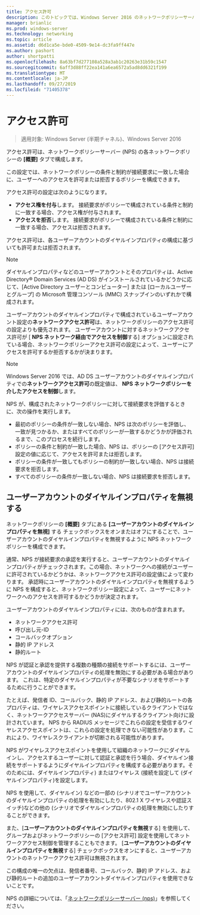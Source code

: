 ```yaml
---
title: アクセス許可
description: このトピックでは、Windows Server 2016 のネットワークポリシーサーバーのネットワークポリシーのアクセス許可の概要について説明します。
manager: brianlic
ms.prod: windows-server
ms.technology: networking
ms.topic: article
ms.assetid: d6d1ca5e-bde0-4509-9e14-dc3fa9ff447e
ms.author: pashort
author: shortpatti
ms.openlocfilehash: 8a63bf7d277108a528a3ab1c20263e31b59c1547
ms.sourcegitcommit: 6aff3d88ff22ea141a6ea6572a5ad8dd6321f199
ms.translationtype: MT
ms.contentlocale: ja-JP
ms.lasthandoff: 09/27/2019
ms.locfileid: "71405378"
---
```

# <a name="access-permission"></a>アクセス許可

>適用対象: Windows Server (半期チャネル)、Windows Server 2016

アクセス許可は、ネットワークポリシーサーバー (NPS) の各ネットワークポリシーの **[概要]** タブで構成します。 

この設定では、ネットワークポリシーの条件と制約が接続要求に一致した場合に、ユーザーへのアクセスを許可または拒否するポリシーを構成できます。 

アクセス許可の設定は次のようになります。

- **アクセス権を付与**します。 接続要求がポリシーで構成されている条件と制約に一致する場合、アクセス権が付与されます。
- **アクセスを拒否**します。 接続要求がポリシーで構成されている条件と制約に一致する場合、アクセスは拒否されます。

アクセス許可は、各ユーザーアカウントのダイヤルインプロパティの構成に基づいても許可または拒否されます。

>[!NOTE]
>ダイヤルインプロパティなどのユーザーアカウントとそのプロパティは、Active Directory&reg; Domain Services (AD DS) がインストールされているかどうかに応じて、[Active Directory ユーザーとコンピューター] または [ローカルユーザーとグループ] の Microsoft 管理コンソール \(MMC\) スナップインのいずれかで構成されます。

ユーザーアカウントのダイヤルインプロパティで構成されているユーザーアカウント設定の**ネットワークアクセス許可**は、ネットワークポリシーのアクセス許可の設定よりも優先されます。 ユーザーアカウントに対するネットワークアクセス許可が [ **NPS ネットワーク経由でアクセスを制御**する] オプションに設定されている場合、ネットワークポリシーアクセス許可の設定によって、ユーザーにアクセスを許可するか拒否するかが決まります。

>[!NOTE]
>Windows Server 2016 では、AD DS ユーザーアカウントのダイヤルインプロパティでの**ネットワークアクセス許可**の既定値は、 **NPS ネットワークポリシーを介したアクセスを制御**します。

NPS が、構成されたネットワークポリシーに対して接続要求を評価するときに、次の操作を実行します。

- 最初のポリシーの条件が一致しない場合、NPS は次のポリシーを評価し、一致が見つかるか、またはすべてのポリシーが一致するかどうかが評価されるまで、このプロセスを続行します。
- ポリシーの条件と制約が一致した場合、NPS は、ポリシーの [アクセス許可] 設定の値に応じて、アクセスを許可または拒否します。
- ポリシーの条件が一致してもポリシーの制約が一致しない場合、NPS は接続要求を拒否します。
- すべてのポリシーの条件が一致しない場合、NPS は接続要求を拒否します。

## <a name="ignore-user-account-dial-in-properties"></a>ユーザーアカウントのダイヤルインプロパティを無視する

ネットワークポリシーの **[概要]** タブにある **[ユーザーアカウントのダイヤルインプロパティを無視]** する チェックボックスをオンまたはオフにすることで、ユーザーアカウントのダイヤルインプロパティを無視するように NPS ネットワークポリシーを構成できます。 

通常、NPS が接続要求の承認を実行すると、ユーザーアカウントのダイヤルインプロパティがチェックされます。この場合、ネットワークへの接続がユーザーに許可されているかどうかは、ネットワークアクセス許可の設定値によって変わります。 承認時にユーザーアカウントのダイヤルインプロパティを無視するように NPS を構成すると、ネットワークポリシー設定によって、ユーザーにネットワークへのアクセスを許可するかどうかが決定されます。

ユーザーアカウントのダイヤルインプロパティには、次のものが含まれます。

- ネットワークアクセス許可
- 呼び出し元-ID
- コールバックオプション
- 静的 IP アドレス
- 静的ルート

NPS が認証と承認を提供する複数の種類の接続をサポートするには、ユーザーアカウントのダイヤルインプロパティの処理を無効にする必要がある場合があります。 これは、特定のダイヤルインプロパティが不要なシナリオをサポートするために行うことができます。

たとえば、発信者 ID、コールバック、静的 IP アドレス、および静的ルートの各プロパティは、ワイヤレスアクセスポイントに接続しているクライアントではなく、ネットワークアクセスサーバー \(NAS\)にダイヤルするクライアント向けに設計されています。 NPS から RADIUS メッセージでこれらの設定を受信するワイヤレスアクセスポイントは、これらの設定を処理できない可能性があります。これにより、ワイヤレスクライアントが切断される可能性があります。

NPS がワイヤレスアクセスポイントを使用して組織のネットワークにダイヤルインし、アクセスするユーザーに対して認証と承認を行う場合、ダイヤルイン接続をサポートするようにダイヤルインプロパティを構成する必要があります。そのためには、ダイヤルインプロパティ\) またはワイヤレス \(接続を設定して \(ダイヤルインプロパティ\)を設定します。

NPS を使用して、ダイヤルイン\) などの一部の \(シナリオでユーザーアカウントのダイヤルインプロパティの処理を有効にしたり、802.1 X ワイヤレスや認証スイッチ\)などの他の \(シナリオでダイヤルインプロパティの処理を無効にしたりすることができます。

また、[**ユーザーアカウントのダイヤルインプロパティを無視**する] を使用して、グループおよびネットワークポリシーの [アクセス許可] 設定を使用してネットワークアクセス制御を管理することもできます。 [**ユーザーアカウントのダイヤルインプロパティを無視**する] チェックボックスをオンにすると、ユーザーアカウントのネットワークアクセス許可は無視されます。

この構成の唯一の欠点は、発信者番号、コールバック、静的 IP アドレス、および静的ルートの追加のユーザーアカウントダイヤルインプロパティを使用できないことです。

NPS の詳細については、「[ネットワークポリシーサーバー (nps)](nps-top.md)」を参照してください。
